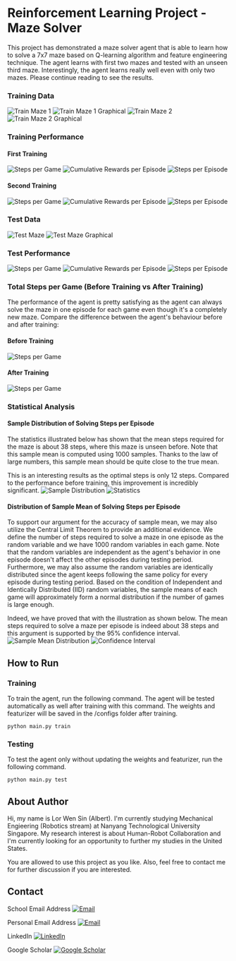 # Reinforcement Learning Project - Maze Solver

This project has demonstrated a maze solver agent that is able to learn how to solve a 7x7 maze based on Q-learning algorithm and feature engineering technique. The agent learns with first two mazes and tested with an unseen third maze. Interestingly, the agent learns really well even with only two mazes. Please continue reading to see the results.

### Training Data

![Train Maze 1](/results/maze1.png "Train Maze 1")
![Train Maze 1 Graphical](/results/maze1_graphical.png "Train Maze 1 Graphical")
![Train Maze 2](/results/maze2.png "Train Maze 2")
![Train Maze 2 Graphical](/results/maze2_graphical.png "Train Maze 2 Graphical")

### Training Performance
#### First Training 
![Steps per Game](/results/train1_game.png "Steps per Game")
![Cumulative Rewards per Episode](/results/train1_reward.png "Cumulative Rewards per Episode")
![Steps per Episode](/results/train1_episode.png "Steps per Episode")

#### Second Training 
![Steps per Game](/results/train2_game.png "Steps per Game")
![Cumulative Rewards per Episode](/results/train2_reward.png "Cumulative Rewards per Episode")
![Steps per Episode](/results/train2_episode.png "Steps per Episode")

### Test Data
![Test Maze](/results/maze3.png "Test Maze ")
![Test Maze Graphical](/results/maze3_graphical.png "Test Maze Graphical")

### Test Performance
![Steps per Game](/results/test1_game.png "Steps per Game")
![Cumulative Rewards per Episode](/results/test1_reward.png "Cumulative Rewards per Episode")
![Steps per Episode](/results/test1_episode.png "Steps per Episode")

### Total Steps per Game (Before Training vs After Training)
The performance of the agent is pretty satisfying as the agent can always solve the maze in one episode for each game even though it's a completely new maze. Compare the difference between the agent's behaviour before and after training:
#### Before Training
![Steps per Game](/results/train1_game.png "Steps per Game")
#### After Training
![Steps per Game](/results/test1_game.png "Steps per Game")

### Statistical Analysis

#### Sample Distribution of Solving Steps per Episode
The statistics illustrated below has shown that the mean steps required for the maze is about 38 steps, where this maze is unseen before. Note that this sample mean is computed using 1000 samples. Thanks to the law of large numbers, this sample mean should be quite close to the true mean. 

This is an interesting results as the optimal steps is only 12 steps. Compared to the performance before training, this improvement is incredibly significant.
![Sample Distribution](/results/sample_distribution.png "Sample Distribution")
![Statistics](/results/statistics.png "Statistics")

#### Distribution of Sample Mean of Solving Steps per Episode
To support our argument for the accuracy of sample mean, we may also utilize the Central Limit Theorem to provide an additional evidence. We define the number of steps required to solve a maze in one episode as the random variable and we have 1000 random variables in each game. Note that the random variables are independent as the agent's behavior in one episode doesn't affect the other episodes during testing period. Furthermore, we may also assume the random variables are identically distributed since the agent keeps following the same policy for every episode during testing period. Based on the condition of Independent and Identically Distributed (IID) random variables, the sample means of each game will approximately form a normal distribution if the number of games is large enough.

Indeed, we have proved that with the illustration as shown below. The mean steps required to solve a maze per episode is indeed about 38 steps and this argument is supported by the 95% confidence interval.
![Sample Mean Distribution](/results/sample_mean_distribution.png "Sample Mean Distribution")
![Confidence Interval](/results/confidence_interval.png "Confidence Interval")


## How to Run
### Training
To train the agent, run the following command. The agent will be tested automatically as well after training with this command. The weights and featurizer will be saved in the /configs folder after training.
```
python main.py train
```

### Testing
To test the agent only without updating the weights and featurizer, run the following command.
```
python main.py test
```

## About Author
Hi, my name is Lor Wen Sin (Albert). I'm currently studying Mechanical Engieering (Robotics stream) at Nanyang Technological University Singapore. My research interest is about Human-Robot Collaboration and I'm currently looking for an opportunity to further my studies in the United States. 

You are allowed to use this project as you like. Also, feel free to contact me for further discussion if you are interested.

## Contact
School Email Address
[![Email](https://img.shields.io/badge/Email-contact-blue)](mailto:WLOR001@e.ntu.edu.sg)

Personal Email Address
[![Email](https://img.shields.io/badge/Email-contact-blue)](mailto:wensinlor@gmail.com)

LinkedIn
[![LinkedIn](https://img.shields.io/badge/LinkedIn-Profile-blue?style=flat&logo=linkedin)](https://www.linkedin.com/in/wen-sin-lor-455ab6232/)

Google Scholar
[![Google Scholar](https://img.shields.io/badge/Google%20Scholar-Profile-brightgreen?style=flat&logo=google-scholar)](https://scholar.google.com/citations?user=K1SD2oUAAAAJ&hl=zh-CN)